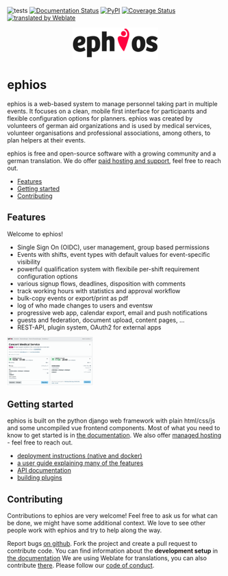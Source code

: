 ![tests](https://github.com/ephios-dev/ephios/workflows/tests/badge.svg)
[![Documentation Status](https://readthedocs.org/projects/ephios/badge/?version=latest)](https://docs.ephios.de/en/latest/?badge=latest)
[![PyPI](https://img.shields.io/pypi/v/ephios)](https://pypi.org/project/ephios/)
[![Coverage Status](https://coveralls.io/repos/github/ephios-dev/ephios/badge.svg?branch=main)](https://coveralls.io/github/ephios-dev/ephios?branch=main)
[![translated by Weblate](https://hosted.weblate.org/widgets/ephios/-/svg-badge.svg)](https://hosted.weblate.org/engage/ephios/)

<p align="center">
    <img src="https://raw.githubusercontent.com/ephios-dev/ephios/refs/heads/main/docs/_static/img/ephios_logo.png" alt="ephios logo" width="200">
</p>

# ephios

ephios is a web-based system to manage personnel taking part in multiple events. It focuses on a clean, mobile first interface for participants and flexible configuration options for planners. ephios was created by volunteers of german aid organizations and is used by medical services, volunteer organisations and professional associations, among others, to plan helpers at their events.

ephios is free and open-source software with a growing community and a german translation.
We do offer [paid hosting and support](https://ephios.de), feel free to reach out.

- [Features](#features)
- [Getting started](#getting-started)
- [Contributing](#contributing)

## Features

Welcome to ephios!

* Single Sign On (OIDC), user management, group based permissions
* Events with shifts, event types with default values for event-specific visibility
* powerful qualification system with flexibile per-shift requirement configuration options
* various signup flows, deadlines, disposition with comments
* track working hours with statistics and approval workflow
* bulk-copy events or export/print as pdf
* log of who made changes to users and eventsw
* progressive web app, calendar export, email and push notifications
* guests and federation, document upload, content pages, ...
* REST-API, plugin system, OAuth2 for external apps

<img src="https://raw.githubusercontent.com/ephios-dev/ephios/refs/heads/main/docs/_static/img/screenshot_event_detail.png" alt="event detail page of some test event with description and multiple shifts" width="200">

## Getting started

ephios is built on the python django web framework with plain html/css/js and some uncompiled vue frontend components. Most of what you need to know to get started is in [the documentation](https://docs.ephios.de/en/stable/index.html). We also offer [managed hosting](ephios.de) - feel free to reach out.

* [deployment instructions (native and docker)](https://docs.ephios.de/en/stable/admin/deployment/index.html)
* [a user guide explaining many of the features](https://docs.ephios.de/en/stable/user/index.html)
* [API documentation](https://docs.ephios.de/en/stable/api/index.html)
* [building plugins](https://docs.ephios.de/en/stable/development/plugins/introduction.html)

## Contributing
Contributions to ephios are very welcome! Feel free to ask us for what can be done, we might have some additional context. We love to see other people work with ephios and try to help along the way.

Report bugs [on github](https://github.com/ephios-dev/ephios/issues/new?template=bug-report.md). Fork the project and create a pull request to contribute code.
You can find information about the **development setup** in [the documentation](https://docs.ephios.de/en/latest/development/contributing.html)
We are using Weblate for translations, you can also contribute [there](https://hosted.weblate.org/engage/ephios/).
Please follow our [code of conduct](https://github.com/ephios-dev/ephios/blob/main/CODE_OF_CONDUCT.md). 
